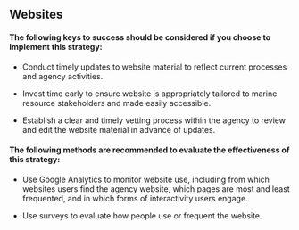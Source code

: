 ## Websites
#### The following keys to success should be considered if you choose to implement this strategy:
-  Conduct timely updates to website material to reflect current processes and agency activities. 

-  Invest time early to ensure website is appropriately tailored to marine resource stakeholders and made easily accessible. 

-  Establish a clear and timely vetting process within the agency to review and edit the website material in advance of updates. 


#### The following methods are recommended to evaluate the effectiveness of this strategy:
-  Use Google Analytics to monitor website use, including from which websites users find the agency website, which pages are most and least frequented, and in which forms of interactivity users engage. 

-  Use surveys to evaluate how people use or frequent the website.
